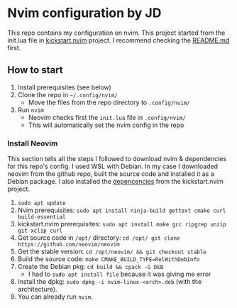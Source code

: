 # Nvim configuration by JD
This repo contains my configuration on nvim.
This project started from the init.lua file in [kickstart.nvim](https://github.com/nvim-lua/kickstart.nvim/blob/master/init.lua) project. I recommend checking the [README.md](https://github.com/nvim-lua/kickstart.nvim) first.

## How to start

1. Install prerequisites (see below)
2. Clone the repo in `~/.config/nvim/`
    - Move the files from the repo directory to `.config/nvim/` 
3. Run `nvim`
    - Neovim checks first the `init.lua` file in `.config/nvim/`
    - This will automatically set the nvim config in the repo

### Install Neovim

This section tells all the steps I followed to download nvim & dependencies for this repo's config. I used WSL with Debian.
In my case I downloaded neovim from the github repo, built the source code and installed it as a Debian package. I also installed the [depencencies](https://github.com/nvim-lua/kickstart.nvim?tab=readme-ov-file#install-external-dependencies) from the kickstart.nvim project.

1. `sudo apt update`
2. Nvim prerequisites: `sudo apt install ninja-build gettext cmake curl build-essential`
3. kickstart.nvim prerequisites: `sudo apt install make gcc ripgrep unzip git xclip curl`
4. Get source code in `/opt/` directory:
    `cd /opt/
    git clone https://github.com/neovim/neovim`
5. Get the stable version: `cd /opt/neovim/ && git checkout stable`
6. Build the source code: `make CMAKE_BUILD_TYPE=RelWithDebInfo`
7. Create the Debian pkg: `cd build && cpack -G DEB`
    - I had to `sudo apt install file` because it was giving me error
8. Install the dpkg: `sudo dpkg -i nvim-linux-<arch>.deb` (with <arch> the architecture).
9. You can already run `nvim`.
